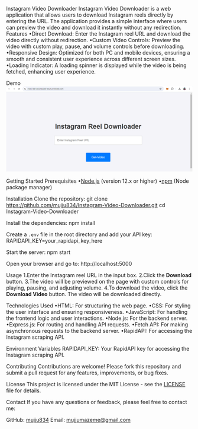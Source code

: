 Instagram Video Downloader
Instagram Video Downloader is a web application that allows users to download Instagram reels directly by entering the URL. The application provides a simple interface where users can preview the video and download it instantly without any redirection.
Features
•Direct Download: Enter the Instagram reel URL and download the video directly without redirection.
•Custom Video Controls: Preview the video with custom play, pause, and volume controls before downloading.
•Responsive Design: Optimized for both PC and mobile devices, ensuring a smooth and consistent user experience across different screen sizes.
•Loading Indicator: A loading spinner is displayed while the video is being fetched, enhancing user experience.

Demo
![Instagram Video Downloader Screenshot](./Insta-reel.png)

Getting Started
Prerequisites
•[Node.js](https://nodejs.org/) (version 12.x or higher)
•[npm](https://www.npmjs.com/) (Node package manager)

Installation
Clone the repository:
git clone https://github.com/mujju834/Instagram-Video-Downloader.git
cd Instagram-Video-Downloader

Install the dependencies:
npm install

Create a `.env` file in the root directory and add your API key:
RAPIDAPI_KEY=your_rapidapi_key_here

Start the server:
npm start

Open your browser and go to:
http://localhost:5000


Usage
1.Enter the Instagram reel URL in the input box.
2.Click the **Download** button.
3.The video will be previewed on the page with custom controls for playing, pausing, and adjusting volume.
4.To download the video, click the **Download Video** button. The video will be downloaded directly.


Technologies Used
•HTML: For structuring the web page.
•CSS: For styling the user interface and ensuring responsiveness.
•JavaScript: For handling the frontend logic and user interactions.
•Node.js: For the backend server.
•Express.js: For routing and handling API requests.
•Fetch API: For making asynchronous requests to the backend server.
•RapidAPI: For accessing the Instagram scraping API.


Environment Variables
RAPIDAPI_KEY: Your RapidAPI key for accessing the Instagram scraping API.


Contributing
Contributions are welcome! Please fork this repository and submit a pull request for any features, improvements, or bug fixes.


License
This project is licensed under the MIT License - see the [LICENSE](LICENSE) file for details.


Contact
If you have any questions or feedback, please feel free to contact me:

GitHub: [mujju834](https://github.com/mujju834)
Email: [mujjumazeme@gmail.com]( mujjumazeme@gmail.com)
